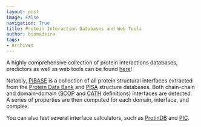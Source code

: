 ```yaml
---
layout: post
image: False
navigation: True
title: Protein Interaction Databases and Web Tools
author: biomadeira
tags:
- Archived
---
```


A highly comprehensive collection of protein interactions databases, predictors as well as web 
tools can be found [here](http://ppi.fli-leibniz.de/jcb_ppi_databases.html)!

Notably, [PIBASE](http://pibase.janelia.org/pibase2010/introduction.html) is a collection of all protein 
structural interfaces extracted from the [Protein Data Bank](http://www.rcsb.org/pdb) 
and [PISA](http://www.ebi.ac.uk/msd-srv/prot_int/pistart.html) structure databases. Both chain-chain 
and domain-domain ([SCOP](http://scop.mrc-lmb.cam.ac.uk/scop/) and [CATH](http://www.biochem.ucl.ac.uk/bsm/cath/) 
definitions) interfaces are detected. A series of properties are then computed for each domain, interface, and complex.

You can also test several interface calculators, such as [ProtinDB](http://protindb.cs.iastate.edu/VisualizationIR.py) 
and [PIC](http://pic.mbu.iisc.ernet.in/index.html).
